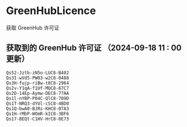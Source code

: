 # GreenHubLicence
获取 GreenHub 许可证
## 获取到的 GreenHub 许可证 （2024-09-18 11 : 00 更新）
```
Qs52-Jztb-zN5o-LUC8-B402
Qs3I-wVd5-PW03-w2C8-0488
Qs3H-fujp-riBw-t8C8-2964
Qs2v-Y1qA-f1Uf-MQC8-67C7
Qs2D-14Ep-Aymw-DEC8-77AA
Qs1l-nYBP-P04C-QlC8-709D
Qs1T-NRQ3-dYUl-cSC8-4BD0
Qs1Q-bwA0-BJRs-KHC8-07A3
Qs1H-rMbP-WOmR-kIC8-3BF6
Qs17-BEQt-C1HV-HrC8-0E73
```
